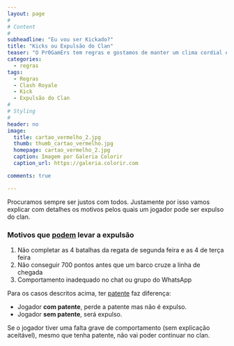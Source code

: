 ```yaml
---
layout: page
#
# Content
#
subheadline: "Eu vou ser Kickado?"
title: "Kicks ou Expulsão do Clan"
teaser: "O Pr0GamErs tem regras e gostamos de manter um clima cordial e de ajuda mútua entre os membros."
categories:
  - regras
tags:
  - Regras
  - Clash Royale
  - Kick
  - Expulsão do Clan
#
# Styling
#
header: no
image:
  title: cartao_vermelho_2.jpg
  thumb: thumb_cartao_vermelho.jpg
  homepage: cartao_vermelho_2.jpg
  caption: Imagem por Galeria Colorir
  caption_url: https://galeria.colorir.com

comments: true

---
```


<p> Procuramos sempre ser justos com todos. Justamente por isso vamos explicar com detalhes os motivos pelos quais um jogador pode ser expulso do clan. </p> 

### Motivos que <u>podem</u> levar a expulsão

<ol>
<li>Não completar as 4 batalhas da regata de segunda feira e as 4 de terça feira</li>
<li>Não conseguir 700 pontos antes que um barco cruze a linha de chegada</li>
<li>Comportamento inadequado no chat ou grupo do WhatsApp</li>
</ol>

Para os casos descritos acima, ter <a href="{{ site.url }}{{ site.baseurl }}/regras/como_ser_anciao" target="_blank">patente</a> faz diferença:
- Jogador <strong>com patente</strong>, perde a patente mas não é expulso.<br>
- Jogador <strong>sem patente</strong>, será expulso.


Se o jogador tiver uma falta grave de comportamento (sem explicação aceitável), mesmo que tenha patente, não vai poder continuar no clan.



